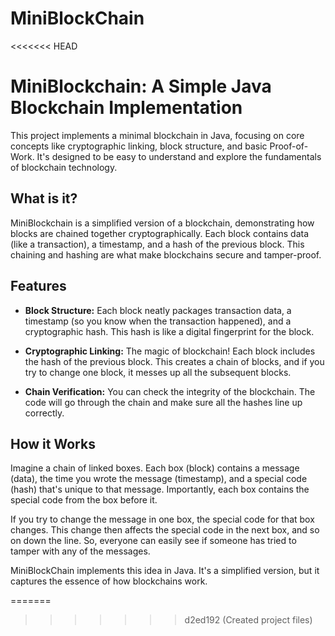 # MiniBlockChain

<<<<<<< HEAD
# MiniBlockchain: A Simple Java Blockchain Implementation

This project implements a minimal blockchain in Java, focusing on core concepts like cryptographic linking, block structure, and basic Proof-of-Work. It's designed to be easy to understand and explore the fundamentals of blockchain technology.

## What is it?

MiniBlockchain is a simplified version of a blockchain, demonstrating how blocks are chained together cryptographically. Each block contains data (like a transaction), a timestamp, and a hash of the previous block. This chaining and hashing are what make blockchains secure and tamper-proof.

## Features

* **Block Structure:**  Each block neatly packages transaction data, a timestamp (so you know when the transaction happened), and a cryptographic hash.  This hash is like a digital fingerprint for the block.

* **Cryptographic Linking:** The magic of blockchain! Each block includes the hash of the previous block. This creates a chain of blocks, and if you try to change one block, it messes up all the subsequent blocks.

* **Chain Verification:** You can check the integrity of the blockchain.  The code will go through the chain and make sure all the hashes line up correctly.

## How it Works

Imagine a chain of linked boxes. Each box (block) contains a message (data), the time you wrote the message (timestamp), and a special code (hash) that's unique to that message.  Importantly, each box contains the special code from the box before it.

If you try to change the message in one box, the special code for that box changes.  This change then affects the special code in the next box, and so on down the line.  So, everyone can easily see if someone has tried to tamper with any of the messages.

MiniBlockChain implements this idea in Java.  It's a simplified version, but it captures the essence of how blockchains work.

=======
>>>>>>> d2ed192 (Created project files)
